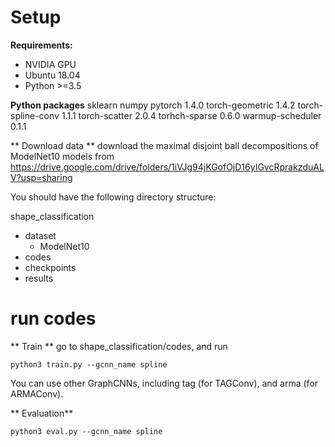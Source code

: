 # Setup
**Requirements:**
- NVIDIA GPU
- Ubuntu 18.04
- Python >=3.5

**Python packages**
sklearn
numpy
pytorch 1.4.0
torch-geometric 1.4.2
torch-spline-conv 1.1.1
torch-scatter 2.0.4
torhch-sparse 0.6.0
warmup-scheduler 0.1.1

** Download data **
download the maximal disjoint ball decompositions of ModelNet10 models from
https://drive.google.com/drive/folders/1iVJg94jKGofOjD16yIGvcRprakzduALV?usp=sharing

You should have the following directory structure:

shape_classification
* dataset
   * ModelNet10
* codes
* checkpoints
* results

# run codes
** Train **
go to shape_classification/codes, and run
```
python3 train.py --gcnn_name spline
```
You can use other GraphCNNs, including tag (for TAGConv), and  arma (for ARMAConv).

** Evaluation**
```
python3 eval.py --gcnn_name spline
```
